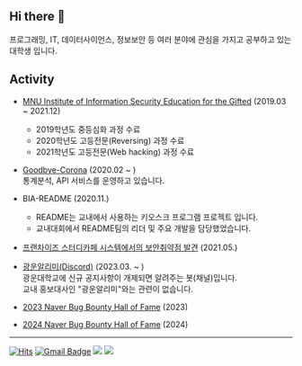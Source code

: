 ## Hi there 👋

프로그래밍, IT, 데이터사이언스, 정보보안 등 여러 분야에 관심을 가지고 공부하고 있는 대학생 입니다.

## Activity

- [MNU Institute of Information Security Education for the Gifted](http://secu.mokpo.ac.kr/index.9is?contentUid=4a94e39d5f702dab015f8fa6b7e414b2) (2019.03 ~ 2021.12)
    - 2019학년도 중등심화 과정 수료
    - 2020학년도 고등전문(Reversing) 과정 수료
    - 2021학년도 고등전문(Web hacking) 과정 수료

- [Goodbye-Corona](https://corona-19.kr/) (2020.02 ~ )    
통계분석, API 서비스를 운영하고 있습니다.

- BIA-README (2020.11.)
    - README는 교내에서 사용하는 키오스크 프로그램 프로젝트 입니다.
    - 교내대회에서 README팀의 리더 및 주요 개발을 담당했었습니다.

- [프랜차이즈 스터디카페 시스템에서의 보안취약점 발견](#) (2021.05.)

- [광운알리미(Discord)](https://discord.gg/FJRyXNTmaZ) (2023.03. ~ )    
광운대학교에 신규 공지사항이 개제되면 알려주는 봇(채널)입니다.     
교내 홍보대사인 "광운알리미"와는 관련이 없습니다.

- [2023 Naver Bug Bounty Hall of Fame](https://bugbounty.naver.com/hall-of-fame) (2023)

- [2024 Naver Bug Bounty Hall of Fame](https://bugbounty.naver.com/hall-of-fame) (2024)
---


[![Hits](https://hits.seeyoufarm.com/api/count/incr/badge.svg?url=https%3A%2F%2Fgithub.com%2Fdhlife09&count_bg=%2379C83D&title_bg=%23555555&icon=&icon_color=%23E7E7E7&title=hits&edge_flat=false)](https://hits.seeyoufarm.com) [![Gmail Badge](https://img.shields.io/badge/Gmail-d14836?style=flat-square&logo=Gmail&logoColor=white&link=mailto:dhlife09@gmail.com)](mailto:dhlife09@gmail.com) [<img src="https://dcbadge.vercel.app/api/shield/281413478122520577?style=flat-square"/>](https://discord.com/users/281413478122520577)  <a href="https://velog.io/@dhlife09"><img src="https://img.shields.io/badge/d0hyun.park-11B48A?style=flat-square&logo=Vimeo&logoColor=white&link=https://velog.io/@dhlife09"/></a>

<!--
[![Anurag's github stats](https://github-readme-stats.vercel.app/api?username=dhlife09)](https://github.com/anuraghazra/github-readme-stats)
-->

<!--
**dhlife09/dhlife09** is a ✨ _special_ ✨ repository because its `README.md` (this file) appears on your GitHub profile.

Here are some ideas to get you started:

- 🔭 I’m currently working on ...
- 🌱 I’m currently learning ...
- 👯 I’m looking to collaborate on ...
- 🤔 I’m looking for help with ...
- 💬 Ask me about ...
- 📫 How to reach me: ...
- 😄 Pronouns: ...
- ⚡ Fun fact: ...
-->

